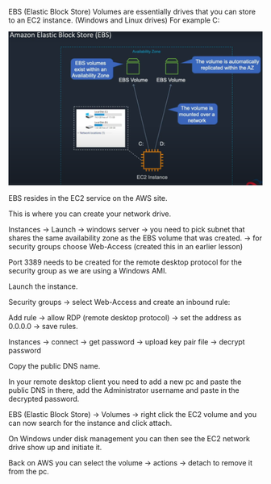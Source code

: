 EBS (Elastic Block Store) Volumes are essentially drives that you can store to an EC2 instance. (Windows and Linux drives) For example C:

![](../Images/EBS.PNG)

EBS resides in the EC2 service on the AWS site.

This is where you can create your network drive.

Instances -> Launch -> windows server -> you need to pick subnet that shares the same availability zone as the EBS volume that was created. -> for security groups choose Web-Access (created this in an earlier lesson)

Port 3389 needs to be created for the remote desktop protocol for the security group as we are using a Windows AMI.

Launch the instance.

Security groups -> select Web-Access and create an inbound rule:

Add rule -> allow RDP (remote desktop protocol) -> set the address as 0.0.0.0 -> save rules.

Instances -> connect -> get password -> upload key pair file -> decrypt password

Copy the public DNS name.

In your remote desktop client you need to add a new pc and paste the public DNS in there, add the Administrator username and paste in the decrypted password.

EBS (Elastic Block Store) -> Volumes -> right click the EC2 volume and you can now search for the instance and click attach.

On Windows under disk management you can then see the EC2 network drive show up and initiate it.

Back on AWS you can select the volume -> actions -> detach to remove it from the pc.

